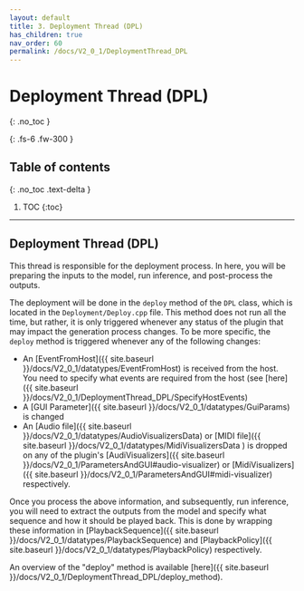 ```yaml
---
layout: default
title: 3. Deployment Thread (DPL)
has_children: true
nav_order: 60
permalink: /docs/V2_0_1/DeploymentThread_DPL
---
```


# Deployment Thread (DPL)
{: .no_toc }

{: .fs-6 .fw-300 }

## Table of contents
{: .no_toc .text-delta }

1. TOC
{:toc}

---

## Deployment Thread (DPL)
This thread is responsible for the deployment process. In here, you will be preparing the inputs to the model, 
run inference, and post-process the outputs. 

The deployment will be done in the `deploy` method of the `DPL` class, which is located in the `Deployment/Deploy.cpp` file.
This method does not run all the time, but rather, it is only triggered whenever any status of the plugin that may
impact the generation process changes. To be more specific, the `deploy` method is triggered whenever any of the following
changes:
- An [EventFromHost]({{ site.baseurl }}/docs/V2_0_1/datatypes/EventFromHost) is received from the host. You need to
specify what events are required from the host (see [here]({{ site.baseurl }}/docs/V2_0_1/DeploymentThread_DPL/SpecifyHostEvents)
- A [GUI Parameter]({{ site.baseurl }}/docs/V2_0_1/datatypes/GuiParams) is changed
- An [Audio file]({{ site.baseurl }}/docs/V2_0_1/datatypes/AudioVisualizersData) or 
[MIDI file]({{ site.baseurl }}/docs/V2_0_1/datatypes/MidiVisualizersData ) is dropped on any of the plugin's 
[AudiVisualizers]({{ site.baseurl }}/docs/V2_0_1/ParametersAndGUI#audio-visualizer) or 
[MidiVisualizers]({{ site.baseurl }}/docs/V2_0_1/ParametersAndGUI#midi-visualizer) respectively.

Once you process the above information, and subsequently, run inference, you will need to extract the outputs from the model
and specify what sequence and how it should be played back. This is done by wrapping these information in 
[PlaybackSequence]({{ site.baseurl }}/docs/V2_0_1/datatypes/PlaybackSequence) and [PlaybackPolicy]({{ site.baseurl }}/docs/V2_0_1/datatypes/PlaybackPolicy)
respectively.

<object data="https://neuralmidifx.github.io/assets/quickGuide - v2.pdf" width="1000" height="1000" type='application/pdf'></object>


An overview of the "deploy" method is available [here]({{ site.baseurl }}/docs/V2_0_1/DeploymentThread_DPL/deploy_method).